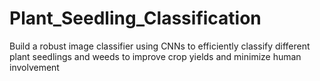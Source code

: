 # Plant_Seedling_Classification
Build a robust image classifier using CNNs to efficiently classify different plant seedlings and weeds to improve crop yields and minimize human involvement
